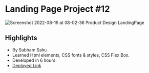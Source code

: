 # Landing Page Project #12
![Screenshot 2022-08-19 at 08-02-36 Product Design LandingPage](https://user-images.githubusercontent.com/43786036/185530273-fd55d59d-3e93-4259-a489-6e8e9e6ffa29.png)


## Highlights
- By Subham Sahu
- Learned Html elements, CSS fonts & styles, CSS Flex Box.
- Developed in 6 hours.
- [Deployed Link](https://dulcet-sundae-0c9ce6.netlify.app/)
